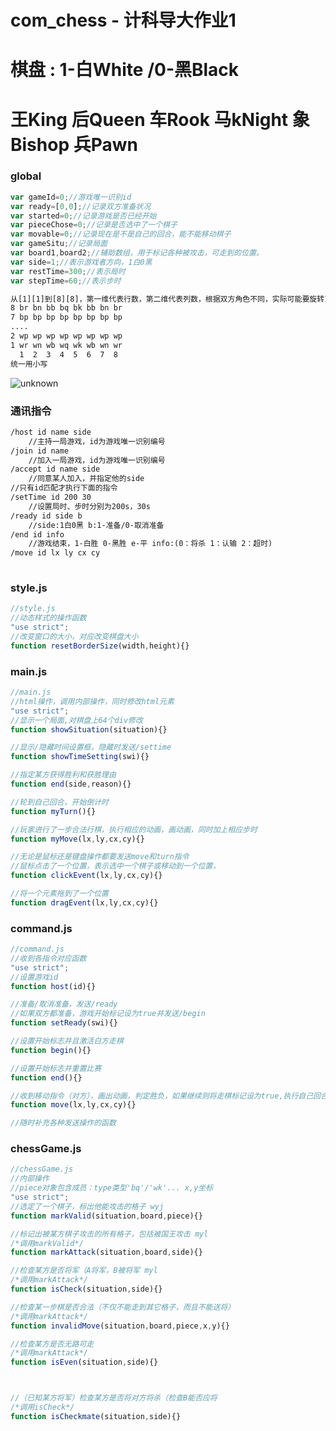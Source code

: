 # com_chess - 计科导大作业1

# 棋盘 : 1-白White /0-黑Black
# 王King 后Queen 车Rook 马kNight 象Bishop 兵Pawn

### global

```js
var gameId=0;//游戏唯一识别id
var ready=[0,0];//记录双方准备状况
var started=0;//记录游戏是否已经开始
var pieceChose=0;//记录是否选中了一个棋子
var movable=0;//记录现在是不是自己的回合，能不能移动棋子
var gameSitu;//记录局面
var board1,board2;//辅助数组，用于标记各种被攻击，可走到的位置。
var side=1;//表示游戏者方向，1白0黑
var restTime=300;//表示局时
var stepTime=60;//表示步时
```
```txt
从[1][1]到[8][8]，第一维代表行数，第二维代表列数，根据双方角色不同，实际可能要旋转180度
8 br bn bb bq bk bb bn br
7 bp bp bp bp bp bp bp bp
....
2 wp wp wp wp wp wp wp wp
1 wr wn wb wq wk wb wn wr
  1  2  3  4  5  6  7  8
统一用小写
```

<img src="https://gimg2.baidu.com/image_search/src=http%3A%2F%2Fss2.meipian.me%2Fusers%2F46251981%2F028b120f917749339f0e531a827e470d.jpg%3Fmeipian-raw%2Fbucket%2Fivwen%2Fkey%2FdXNlcnMvNDYyNTE5ODEvMDI4YjEyMGY5MTc3NDkzMzlmMGU1MzFhODI3ZTQ3MGQuanBn%2Fsign%2F697c633bbcf3565667aa4d0832c8dd18.jpg&refer=http%3A%2F%2Fss2.meipian.me&app=2002&size=f9999,10000&q=a80&n=0&g=0n&fmt=auto?sec=1668157576&t=ecb47aeff75aa12f23b6df53fa95f4ce"  alt="unknown"/>

### 通讯指令
```txt
/host id name side 
    //主持一局游戏，id为游戏唯一识别编号
/join id name
	//加入一局游戏，id为游戏唯一识别编号
/accept id name side
	//同意某人加入，并指定他的side
//只有id匹配才执行下面的指令
/setTime id 200 30 
    //设置局时、步时分别为200s，30s
/ready id side b
    //side:1白0黑 b:1-准备/0-取消准备
/end id info
    //游戏结束，1-白胜 0-黑胜 e-平 info:(0：将杀 1：认输 2：超时)
/move id lx ly cx cy
    

```

### style.js

```js
//style.js
//动态样式的操作函数
"use strict";
//改变窗口的大小，对应改变棋盘大小
function resetBorderSize(width,height){}
```



### main.js

```js
//main.js
//html操作，调用内部操作，同时修改html元素
"use strict";
//显示一个局面,对棋盘上64个div修改
function showSituation(situation){}

//显示/隐藏时间设置框，隐藏时发送/settime
function showTimeSetting(swi){}

//指定某方获得胜利和获胜理由
function end(side,reason){}

//轮到自己回合，开始倒计时
function myTurn(){}

//玩家进行了一步合法行棋，执行相应的动画，画动画，同时加上相应步时
function myMove(lx,ly,cx,cy){}

//无论是鼠标还是键盘操作都要发送move和turn指令
//鼠标点击了一个位置，表示选中一个棋子或移动到一个位置，
function clickEvent(lx,ly,cx,cy){}

//将一个元素拖到了一个位置
function dragEvent(lx,ly,cx,cy){}

```

### command.js

```js
//command.js
//收到各指令对应函数
"use strict";
//设置游戏id
function host(id){}

//准备/取消准备，发送/ready
//如果双方都准备，游戏开始标记设为true并发送/begin
function setReady(swi){}

//设置开始标志并且激活白方走棋
function begin(){}

//设置开始标志并重置比赛
function end(){}

//收到移动指令（对方），画出动画，判定胜负，如果继续则将走棋标记设为true,执行自己回合的函数
function move(lx,ly,cx,cy){}

//随时补充各种发送操作的函数
```

### chessGame.js

```js
//chessGame.js
//内部操作
//piece对象包含成员：type类型'bq'/'wk'... x,y坐标
"use strict";
//选定了一个棋子，标出他能攻击的格子 wyj
function markValid(situation,board,piece){}

//标记出被某方棋子攻击的所有格子，包括被国王攻击 myl
/*调用markValid*/
function markAttack(situation,board,side){}

//检查某方是否将军（A将军，B被将军 myl
/*调用markAttack*/
function isCheck(situation,side){}

//检查某一步棋是否合法（不仅不能走到其它格子，而且不能送将）
/*调用markAttack*/
function invalidMove(situation,board,piece,x,y){}

//检查某方是否无路可走
/*调用markAttack*/
function isEven(situation,side){}



//（已知某方将军）检查某方是否将对方将杀（检查B能否应将
/*调用isCheck*/
function isCheckmate(situation,side){}


```



